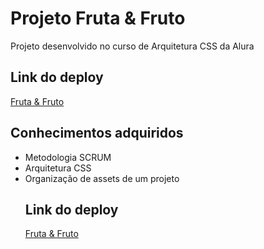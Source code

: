 <h1>Projeto Fruta & Fruto</h1>
<p>Projeto desenvolvido no curso de Arquitetura CSS da Alura</p>

<h2> Link do deploy </h2>
<a href="https://projeto-fruta-fruto-tau.vercel.app/">Fruta & Fruto</a>

<h2> Conhecimentos adquiridos </h2>
<ul>
  <li>Metodologia SCRUM</li>
  <li>Arquitetura CSS</li>
  <li>Organização de assets de um projeto</li
</ul>

<h2> Link do deploy </h2>
<a href="https://projeto-fruta-fruto-tau.vercel.app/">Fruta & Fruto</a>
